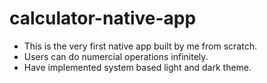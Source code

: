 # calculator-native-app
* This is the very first native app built by me from scratch.
* Users can do numercial operations infinitely.
* Have implemented system based light and dark theme.
